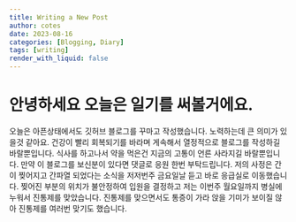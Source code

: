 ```yaml
---
title: Writing a New Post
author: cotes
date: 2023-08-16
categories: [Blogging, Diary]
tags: [writing]
render_with_liquid: false
---
```


# 안녕하세요 오늘은 일기를 써볼거에요.

오늘은 아픈상태에서도 깃허브 블로그를 꾸마고 작성했습니다. 노력하는데 큰 의미가 있을것 같아요. 
건강이 빨리 회복되기를 바라며 게속해서 열정적으로 블로그를 작성하길 바랄뿐입니다.
식사를 하고나서 약을 먹은건 지금의 고통이 언른 사라지길 바랄뿐입니다.
만약 이 블로그를 보신분이 있다면 댓글로 응원 한번 부탁드립니다.
저의 사정은 간이 찢어지고 간파열 되었다는 소식을 저저번주 금요일날 듣고 바로 응급실로 이동했습니다.
찢어진 부분의 위치가 불안정하여 입원을 결정하고 저는 이번주 월요일까지 병실에 누워서 진통제를 맞았습니다.
진통제를 맞으면서도 통증이 가라 앉을 기미가 보이질 않아 진통제를 여러번 맞기도 했습니다.

